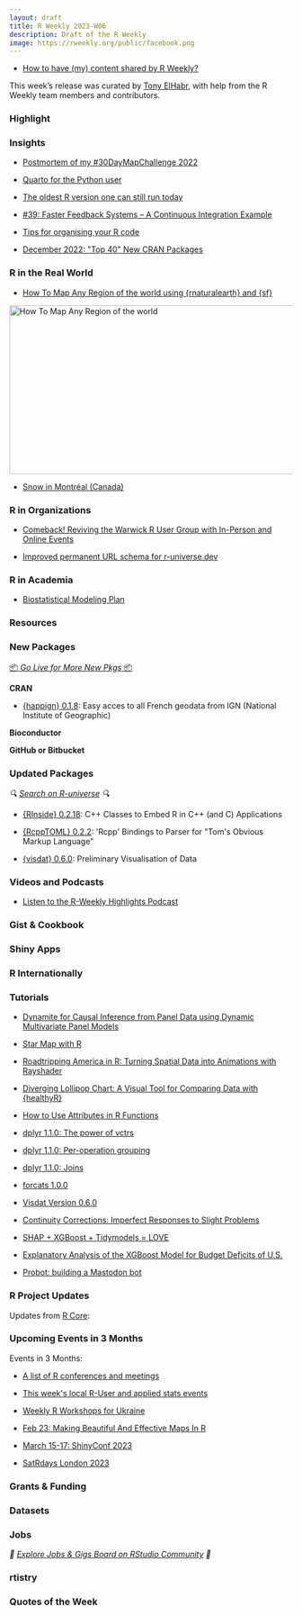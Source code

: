 ```yaml
---
layout: draft
title: R Weekly 2023-W06
description: Draft of the R Weekly
image: https://rweekly.org/public/facebook.png
---
```


+ [How to have (my) content shared by R Weekly?](https://github.com/rweekly/rweekly.org#how-to-have-my-content-shared-by-r-weekly)

This week’s release was curated by [Tony ElHabr](https://twitter.com/TonyElHabr), with help from the R Weekly team members and contributors.

###  Highlight



### Insights

+ [Postmortem of my #30DayMapChallenge 2022](https://urbandatapalette.com/post/2023-01-map-challenge-2022/)

+ [Quarto for the Python user](https://www.jumpingrivers.com/blog/quarto-for-python-users/)

+ [The oldest R version one can still run today](https://chainsawriot.com/postmannheim/2023/01/30/oldestr.html)

+ [#39: Faster Feedback Systems – A Continuous Integration Example](http://dirk.eddelbuettel.com/blog/2023/01/30#039_faster_feedback_system_tiny_vs_tidy_example)

+ [Tips for organising your R code](https://tomaztsql.wordpress.com/2023/01/31/tips-for-organising-your-r-code/)

+ [December 2022: "Top 40" New CRAN Packages](https://rviews.rstudio.com/2023/01/30/december-2022-top-40-new-cran-paclages/)

### R in the Real World

+ [How To Map Any Region of the world using {rnaturalearth} and {sf}](https://felixanalytix.medium.com/how-to-map-any-region-of-the-world-using-r-programming-bb3c4146f97f)

<a href="https://felixanalytix.medium.com/how-to-map-any-region-of-the-world-using-r-programming-bb3c4146f97f"><img src="https://miro.medium.com/max/1100/1*dZcaUSva_g_KuWmqCpEN0Q.webp" alt="How To Map Any Region of the world" width="600" height="300"></a>

+ [Snow in Montréal (Canada)](https://freakonometrics.hypotheses.org/66024)

###  R in Organizations

+ [Comeback! Reviving the Warwick R User Group with In-Person and Online Events](https://www.r-consortium.org/blog/2023/01/25/comeback-reviving-the-warwick-r-user-group-with-in-person-and-online-events)

+ [Improved permanent URL schema for r-universe.dev](https://ropensci.org/blog/2023/01/30/runiverse-permanent-urls/)

###  R in Academia

+ [Biostatistical Modeling Plan](https://fharrell.com/post/modplan/index.html)

###  Resources



###  New Packages

<p class="added-hostname"><a href="https://rweekly.org/live" target="_blank" class="externalLink">📦 <i>Go Live for More New Pkgs</i> 📦</a></p>


**CRAN**

+ [{happign} 0.1.8](https://cran.r-project.org/package=happign): Easy acces to all French geodata from IGN (National Institute of Geographic)

**Bioconductor**



**GitHub or Bitbucket**



### Updated Packages

<i>🔍 [Search on R-universe](https://r-universe.dev/search/) 🔍</i>

+ [{RInside} 0.2.18](http://dirk.eddelbuettel.com/blog/2023/02/01/#rinside_0.2.18): C++ Classes to Embed R in C++ (and C) Applications

+ [{RcppTOML} 0.2.2](http://dirk.eddelbuettel.com/blog/2023/01/29#rcpptoml_0.2.2): 'Rcpp' Bindings to Parser for "Tom's Obvious Markup Language"

+ [{visdat} 0.6.0](https://cran.r-project.org/web/packages/visdat/index.html): Preliminary Visualisation of Data

###  Videos and Podcasts

* [Listen to the R-Weekly Highlights Podcast](https://rweekly.fireside.fm/)



### Gist & Cookbook



### Shiny Apps



### R Internationally



###  Tutorials

+ [Dynamite for Causal Inference from Panel Data using Dynamic Multivariate Panel Models](https://ropensci.org/blog/2023/01/31/dynamite-r-package/)

+ [Star Map with R](https://dieghernan.github.io/202301_star-map-R/)

+ [Roadtripping America in R: Turning Spatial Data into Animations with Rayshader](https://www.tylermw.com/roadtripping-america-in-r-turning-spatial-data-into-animations-with-rayshader/)

+ [Diverging Lollipop Chart: A Visual Tool for Comparing Data with {healthyR}](https://www.spsanderson.com/steveondata/posts/rtip-2023-02-02/index.html)

+ [How to Use Attributes in R Functions](https://www.spsanderson.com/steveondata/posts/rtip-2023-02-01/index.html)

+ [dplyr 1.1.0: The power of vctrs](https://www.tidyverse.org/blog/2023/02/dplyr-1-1-0-vctrs/)

+ [dplyr 1.1.0: Per-operation grouping](https://www.tidyverse.org/blog/2023/02/dplyr-1-1-0-per-operation-grouping/)

+ [dplyr 1.1.0: Joins](https://www.tidyverse.org/blog/2023/01/dplyr-1-1-0-joins/)

+ [forcats 1.0.0](https://www.tidyverse.org/blog/2023/01/forcats-1-0-0/)

+ [Visdat Version 0.6.0](https://www.njtierney.com/post/2023/02/02/visdat-060/)

+ [Continuity Corrections: Imperfect Responses to Slight Problems](https://data.library.virginia.edu/continuity-corrections-imperfect-responses-to-slight-problems/)

+ [SHAP + XGBoost + Tidymodels = LOVE](https://lorentzen.ch/index.php/2023/01/27/shap-xgboost-tidymodels-love/)

+ [Explanatory Analysis of the XGBoost Model for Budget Deficits of U.S.](https://datageeek.com/2023/01/31/explanatory-analysis-of-the-xgboost-model-for-budget-deficits-of-u-s/)

+ [Probot: building a Mastodon bot](https://quantixed.org/2023/02/04/probot-building-a-mastodon-bot/)


<!--<div class="post-more-begin></div><div class="post-more-end"></div>-->

###  R Project Updates

Updates from [R Core](http://developer.r-project.org/blosxom.cgi/R-devel/NEWS):


###  Upcoming Events in 3 Months

Events in 3 Months:

+ [A list of R conferences and meetings](https://jumpingrivers.github.io/meetingsR/events.html)

+ [This week's local R-User and applied stats events](https://community.rstudio.com/c/irl)

+ [Weekly R Workshops for Ukraine](https://sites.google.com/view/dariia-mykhailyshyna/main/r-workshops-for-ukraine)

+ [Feb 23: Making Beautiful And Effective Maps In R](https://www.prstatistics.com/course/making-beautiful-and-effective-maps-in-r-mapr04/)

+ [March 15-17: ShinyConf 2023](https://shinyconf.appsilon.com/registration/?utm_medium=social&utm_source=twitter&utm_campaign=register-sm)

+ [SatRdays London 2023](https://www.jumpingrivers.com/blog/satrdays-london/)

### Grants & Funding


### Datasets


### Jobs

<i>💼 [Explore Jobs & Gigs Board on RStudio Community](https://community.rstudio.com/c/jobs/) 💼</i>

###  rtistry



###  Quotes of the Week

